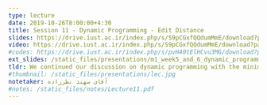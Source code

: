 ```yaml
---
type: lecture
date: 2019-10-26T8:00:00+4:30
title: Session 11 - Dynamic Programming - Edit Distance
slides: https://drive.iust.ac.ir/index.php/s/S9pCGxfQQdumMmE/download?path=%2FSlides&files=S11.pdf
video: https://drive.iust.ac.ir/index.php/s/S9pCGxfQQdumMmE/download?path=%2FVideos&files=S11.mp4
#codes: https://drive.iust.ac.ir/index.php/s/pvH40tElHCvu3MG/download?path=%2FCode&files=S5.zip
ext_slides: /static_files/presentations/m1_week5_and_6_dynamic_programming.zip
tldr: We continued our discussion on dynamic programming with the minimum edit distance problem. We first motivated the problem with an example from biology and also from natural language processing. We then went on to explain the details of how the algorithm works.
#thumbnail: /static_files/presentations/lec.jpg
notetaker: آقای سهند نظرزاده
#notes: /static_files/notes/Lecture11.pdf
---
```

